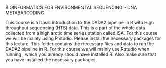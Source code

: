 BIOINFORMATICS FOR ENVIRONMENTAL SEQUENCING - DNA METABARCODING

This course is a basic introduction to the DADA2 pipeline in R with High throughput sequencing (HTS) data. This is a part of the whole data collected from a high arctic time series station called ISA. For this course we will be mainly using R studio. Please install the necessary packages for this lecture. 
This folder contains the necessary files and data to run the DADA2 pipeline in R. For this course we will mainly use Rstudio when running , which you already should have installed R. Also make sure that you have installed the necessary packages.
